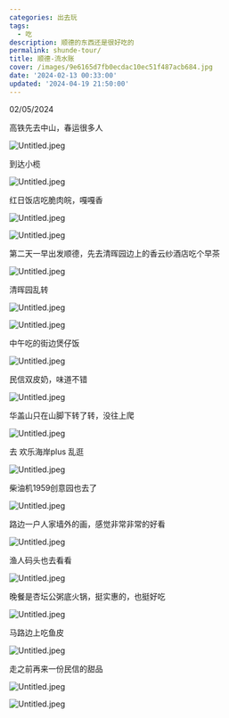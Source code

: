 ```yaml
---
categories: 出去玩
tags:
  - 吃
description: 顺德的东西还是很好吃的
permalink: shunde-tour/
title: 顺德-流水账
cover: /images/9e6165d7fb0ecdac10ec51f487acb684.jpg
date: '2024-02-13 00:33:00'
updated: '2024-04-19 21:50:00'
---
```


02/05/2024


高铁先去中山，春运很多人


![Untitled.jpeg](https://prod-files-secure.s3.us-west-2.amazonaws.com/73ebea30-46e7-41a3-9efa-725da4be22e9/17c73baf-3dab-4835-8eff-9270a3ae6c79/Untitled.jpeg?X-Amz-Algorithm=AWS4-HMAC-SHA256&X-Amz-Content-Sha256=UNSIGNED-PAYLOAD&X-Amz-Credential=AKIAT73L2G45HZZMZUHI%2F20240419%2Fus-west-2%2Fs3%2Faws4_request&X-Amz-Date=20240419T135138Z&X-Amz-Expires=3600&X-Amz-Signature=dc27f583dd9db7e5c8ec68211617d932b9fe3305e7f62d2a5239a722641e4a64&X-Amz-SignedHeaders=host&x-id=GetObject)


到达小榄


![Untitled.jpeg](https://prod-files-secure.s3.us-west-2.amazonaws.com/73ebea30-46e7-41a3-9efa-725da4be22e9/f678b7ae-d8dd-49cd-a596-600a8a56ee91/Untitled.jpeg?X-Amz-Algorithm=AWS4-HMAC-SHA256&X-Amz-Content-Sha256=UNSIGNED-PAYLOAD&X-Amz-Credential=AKIAT73L2G45HZZMZUHI%2F20240419%2Fus-west-2%2Fs3%2Faws4_request&X-Amz-Date=20240419T135138Z&X-Amz-Expires=3600&X-Amz-Signature=481e6dc74e71460c0d4e9a8baa6aa88b57b0c48a15036ad81b449ba3a0f46679&X-Amz-SignedHeaders=host&x-id=GetObject)


红日饭店吃脆肉皖，嘎嘎香


![Untitled.jpeg](https://prod-files-secure.s3.us-west-2.amazonaws.com/73ebea30-46e7-41a3-9efa-725da4be22e9/caf9c1dc-40eb-4e06-b4ba-de436e603e94/Untitled.jpeg?X-Amz-Algorithm=AWS4-HMAC-SHA256&X-Amz-Content-Sha256=UNSIGNED-PAYLOAD&X-Amz-Credential=AKIAT73L2G45HZZMZUHI%2F20240419%2Fus-west-2%2Fs3%2Faws4_request&X-Amz-Date=20240419T135138Z&X-Amz-Expires=3600&X-Amz-Signature=21e548ffd0ca41b8bf6f48bdba9295cd791ecdd7af16a1fbd312bb83001dd1e8&X-Amz-SignedHeaders=host&x-id=GetObject)


![Untitled.jpeg](https://prod-files-secure.s3.us-west-2.amazonaws.com/73ebea30-46e7-41a3-9efa-725da4be22e9/8a19343e-cef7-45af-8334-e3665070c5c7/Untitled.jpeg?X-Amz-Algorithm=AWS4-HMAC-SHA256&X-Amz-Content-Sha256=UNSIGNED-PAYLOAD&X-Amz-Credential=AKIAT73L2G45HZZMZUHI%2F20240419%2Fus-west-2%2Fs3%2Faws4_request&X-Amz-Date=20240419T135138Z&X-Amz-Expires=3600&X-Amz-Signature=a666235570577aea04668d8cb56dd7ae18f38148cb2a3da51aa5914aaee8f1c7&X-Amz-SignedHeaders=host&x-id=GetObject)


第二天一早出发顺德，先去清晖园边上的香云纱酒店吃个早茶


![Untitled.jpeg](https://prod-files-secure.s3.us-west-2.amazonaws.com/73ebea30-46e7-41a3-9efa-725da4be22e9/dc05e5bb-974f-482c-a05a-b6be9b87be4d/Untitled.jpeg?X-Amz-Algorithm=AWS4-HMAC-SHA256&X-Amz-Content-Sha256=UNSIGNED-PAYLOAD&X-Amz-Credential=AKIAT73L2G45HZZMZUHI%2F20240419%2Fus-west-2%2Fs3%2Faws4_request&X-Amz-Date=20240419T135138Z&X-Amz-Expires=3600&X-Amz-Signature=caa86c2baebc627e0196b9f3a59cb081b605c40f71ba014d07c9ba533dcc6c63&X-Amz-SignedHeaders=host&x-id=GetObject)


清晖园乱转


![Untitled.jpeg](https://prod-files-secure.s3.us-west-2.amazonaws.com/73ebea30-46e7-41a3-9efa-725da4be22e9/28491947-033f-4199-a52c-9f120517b75b/Untitled.jpeg?X-Amz-Algorithm=AWS4-HMAC-SHA256&X-Amz-Content-Sha256=UNSIGNED-PAYLOAD&X-Amz-Credential=AKIAT73L2G45HZZMZUHI%2F20240419%2Fus-west-2%2Fs3%2Faws4_request&X-Amz-Date=20240419T135138Z&X-Amz-Expires=3600&X-Amz-Signature=a140c6611fd857ce502e00ec4dd89eaa9d5c97a596f92ff908af6e534cde62e4&X-Amz-SignedHeaders=host&x-id=GetObject)


![Untitled.jpeg](https://prod-files-secure.s3.us-west-2.amazonaws.com/73ebea30-46e7-41a3-9efa-725da4be22e9/93339965-3530-44a7-b801-a76fe7f26c20/Untitled.jpeg?X-Amz-Algorithm=AWS4-HMAC-SHA256&X-Amz-Content-Sha256=UNSIGNED-PAYLOAD&X-Amz-Credential=AKIAT73L2G45HZZMZUHI%2F20240419%2Fus-west-2%2Fs3%2Faws4_request&X-Amz-Date=20240419T135138Z&X-Amz-Expires=3600&X-Amz-Signature=a641d77f3cc1b9b2a41e8cc504de1b98edea9629d289843d39c6fa41abd94a96&X-Amz-SignedHeaders=host&x-id=GetObject)


中午吃的街边煲仔饭


![Untitled.jpeg](https://prod-files-secure.s3.us-west-2.amazonaws.com/73ebea30-46e7-41a3-9efa-725da4be22e9/83df6e5d-be7c-40b4-a78e-e8cafea81525/Untitled.jpeg?X-Amz-Algorithm=AWS4-HMAC-SHA256&X-Amz-Content-Sha256=UNSIGNED-PAYLOAD&X-Amz-Credential=AKIAT73L2G45HZZMZUHI%2F20240419%2Fus-west-2%2Fs3%2Faws4_request&X-Amz-Date=20240419T135138Z&X-Amz-Expires=3600&X-Amz-Signature=3b8301a87720529c0f8b2b22e8d47809f802e2d70a4b8adca79b502781418603&X-Amz-SignedHeaders=host&x-id=GetObject)


民信双皮奶，味道不错


![Untitled.jpeg](/images/6293523381e15450e41b52db2e9c0927.jpeg)


华盖山只在山脚下转了转，没往上爬


![Untitled.jpeg](https://prod-files-secure.s3.us-west-2.amazonaws.com/73ebea30-46e7-41a3-9efa-725da4be22e9/26b4ca21-2e40-4f9d-81c6-64e0040088aa/Untitled.jpeg?X-Amz-Algorithm=AWS4-HMAC-SHA256&X-Amz-Content-Sha256=UNSIGNED-PAYLOAD&X-Amz-Credential=AKIAT73L2G45HZZMZUHI%2F20240419%2Fus-west-2%2Fs3%2Faws4_request&X-Amz-Date=20240419T135138Z&X-Amz-Expires=3600&X-Amz-Signature=a38d8e351fd935d18044dd0df8cc968c181861fd02dc84e825a1589947cfaf0b&X-Amz-SignedHeaders=host&x-id=GetObject)


去 欢乐海岸plus 乱逛


![Untitled.jpeg](https://prod-files-secure.s3.us-west-2.amazonaws.com/73ebea30-46e7-41a3-9efa-725da4be22e9/b37f0a3f-f1e0-4187-981c-0287bf1bc70c/Untitled.jpeg?X-Amz-Algorithm=AWS4-HMAC-SHA256&X-Amz-Content-Sha256=UNSIGNED-PAYLOAD&X-Amz-Credential=AKIAT73L2G45HZZMZUHI%2F20240419%2Fus-west-2%2Fs3%2Faws4_request&X-Amz-Date=20240419T135138Z&X-Amz-Expires=3600&X-Amz-Signature=0312793332c139617b4e6396f30048b20a22554c3e78f70c5bec77e4f7486fd1&X-Amz-SignedHeaders=host&x-id=GetObject)


柴油机1959创意园也去了


![Untitled.jpeg](/images/08d55af5635705aa6b3f3e433e35fe3c.jpeg)


路边一户人家墙外的画，感觉非常非常的好看


![Untitled.jpeg](https://prod-files-secure.s3.us-west-2.amazonaws.com/73ebea30-46e7-41a3-9efa-725da4be22e9/d86c2b8c-7b93-4ddf-a1a0-bffad5685de7/Untitled.jpeg?X-Amz-Algorithm=AWS4-HMAC-SHA256&X-Amz-Content-Sha256=UNSIGNED-PAYLOAD&X-Amz-Credential=AKIAT73L2G45HZZMZUHI%2F20240419%2Fus-west-2%2Fs3%2Faws4_request&X-Amz-Date=20240419T135138Z&X-Amz-Expires=3600&X-Amz-Signature=8c037dfa63b7e8769923a19797531d890dbafffea422eab50a778e987e1a3f9d&X-Amz-SignedHeaders=host&x-id=GetObject)


渔人码头也去看看


![Untitled.jpeg](https://prod-files-secure.s3.us-west-2.amazonaws.com/73ebea30-46e7-41a3-9efa-725da4be22e9/1d1cff11-153d-460d-9470-e0f41cb4a90d/Untitled.jpeg?X-Amz-Algorithm=AWS4-HMAC-SHA256&X-Amz-Content-Sha256=UNSIGNED-PAYLOAD&X-Amz-Credential=AKIAT73L2G45HZZMZUHI%2F20240419%2Fus-west-2%2Fs3%2Faws4_request&X-Amz-Date=20240419T135138Z&X-Amz-Expires=3600&X-Amz-Signature=74a4c217949b9063771b1cbd0171707610a5ca6ec0616c7c86465c546862ccbe&X-Amz-SignedHeaders=host&x-id=GetObject)


晚餐是杏坛公粥底火锅，挺实惠的，也挺好吃


![Untitled.jpeg](/images/5d5f6065d23f50ac55a312e24b02a4d5.jpeg)


马路边上吃鱼皮


![Untitled.jpeg](/images/db79dcfb73dc7dad91715ba3dcff0bad.jpeg)


走之前再来一份民信的甜品


![Untitled.jpeg](/images/cb6ea5a689f7bd8698c25962ef998864.jpeg)


![Untitled.jpeg](https://prod-files-secure.s3.us-west-2.amazonaws.com/73ebea30-46e7-41a3-9efa-725da4be22e9/c1a89146-2a0d-4fd5-a8d8-90e9b2510c0f/Untitled.jpeg?X-Amz-Algorithm=AWS4-HMAC-SHA256&X-Amz-Content-Sha256=UNSIGNED-PAYLOAD&X-Amz-Credential=AKIAT73L2G45HZZMZUHI%2F20240419%2Fus-west-2%2Fs3%2Faws4_request&X-Amz-Date=20240419T135138Z&X-Amz-Expires=3600&X-Amz-Signature=397a3d9e5a596b3e408bade2797e97d51610a5f5c9cb75cee6a2004079b0f649&X-Amz-SignedHeaders=host&x-id=GetObject)

